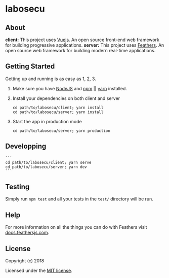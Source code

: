 # labosecu


## About

**client:** This project uses [Vuejs](http://vuejs.org). An open source front-end web framework for building progressive applications.
**server:** This project uses [Feathers](http://feathersjs.com). An open source web framework for building modern real-time applications.

## Getting Started

Getting up and running is as easy as 1, 2, 3.

1. Make sure you have [NodeJS](https://nodejs.org/) and [npm](https://www.npmjs.com/) || [yarn](https://www.yarnpkg.com/) installed.
2. Install your dependencies on both client and server

    ```
    cd path/to/labosecu/client; yarn install
    cd path/to/labosecu/server; yarn install
    ```

3. Start the app in production mode

    ```
    cd path/to/labosecu/server; yarn production
    ```

## Developping

    ```
    cd path/to/labosecu/client; yarn serve
    cd path/to/labosecu/server; yarn dev
    ```

## Testing

Simply run `npm test` and all your tests in the `test/` directory will be run.

## Help

For more information on all the things you can do with Feathers visit [docs.feathersjs.com](http://docs.feathersjs.com).

## License

Copyright (c) 2018

Licensed under the [MIT license](LICENSE).
